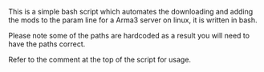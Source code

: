 This is a simple bash script which automates the downloading and adding the mods to the param line for a Arma3 server on linux, it is written in bash.

Please note some of the paths are hardcoded as a result you will need to have the paths correct.

Refer to the comment at the top of the script for usage.
